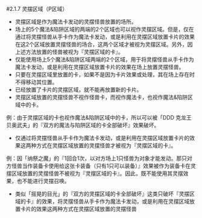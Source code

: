 #2.1.7        灵摆区域（P区域）
* 灵摆区域是作为魔法卡发动的灵摆怪兽放置的场所。
* 场上的5个魔法&陷阱区域的两端的2个区域也可以视作灵摆区域。但是，仅在通过将灵摆怪兽从手卡作为魔法卡发动，或是利用在灵摆区域放置卡片的效果在这2个区域放置灵摆怪兽的场合，这两个区域才被视为灵摆区域。另外，因上述方法放置的怪兽被视为『灵摆区域的卡』。
* 仅能使用场上5个魔法&陷阱区域两端的2个区域，用于将灵摆怪兽从手卡作为魔法卡发动，或是利用在灵摆区域放置卡片的效果在场上放置灵摆怪兽。
* 只要在灵摆区域里放置的卡，如果不是因为卡片效果或处理，其在场上存在时不得移动其位置。
* 已经放置了卡片的灵摆区域，就不能再放置新的卡片。
* 灵摆区域放置的灵摆怪兽不视作怪兽卡，而视作魔法卡，也视作魔法&陷阱区域中的卡。

例：由于灵摆区域的卡也视作魔法&陷阱区域中的卡，所以可以被「DDD 克龙王 贝奥武夫」的『双方的魔法与陷阱区域的卡全部破坏』效果破坏。

* 仅通过将灵摆怪兽从手卡作为魔法卡发动，或是利用在灵摆区域放置卡片的效果这两种方式在灵摆区域放置的灵摆怪兽才被视为『灵摆区域的卡』。

例：因「纳祭之魔」的『1回合1次，以对方场上1只怪兽为对象才能发动。那只对方怪兽当作装备卡使用给这张卡装备（只有1只可以装备）』效果被作为装备卡在灵摆区域放置的灵摆怪兽不被视为『灵摆区域的卡』。因此，既不能使用其灵摆效果，也不能进行灵摆召唤。

* 类似「摇晃的目光」的『双方的灵摆区域的卡全部破坏』这类只破坏『灵摆区域的卡』的效果，将灵摆怪兽从手卡作为魔法卡发动，或是利用在灵摆区域放置卡片的效果这两种方式在灵摆区域放置的灵摆怪兽
